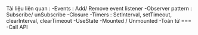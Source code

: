 Tài liệu liên quan : 
  -Events : Add/ Remove event listener
  -Observer pattern : Subscribe/ unSubscribe
  -Closure
  -Timers : SetInterval, setTimeout, clearInterval, clearTimeout
  -UseState
  -Mounted / Unmounted
  -Toán tử ===
  -Call API
 